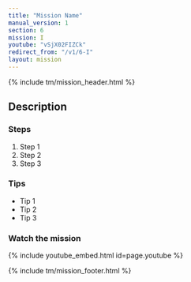 ```yaml
---
title: "Mission Name"
manual_version: 1
section: 6
mission: I
youtube: "vSjX02FIZCk"
redirect_from: "/v1/6-I"
layout: mission
---
```


{% include tm/mission_header.html %}

## Description

### Steps

1. Step 1
2. Step 2
3. Step 3

### Tips

* Tip 1
* Tip 2
* Tip 3

### Watch the mission

{% include youtube_embed.html id=page.youtube %}

{% include tm/mission_footer.html %}